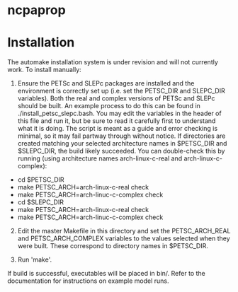 # ncpaprop

# Installation

The automake installation system is under revision and will not currently work.  To
install manually:

1. Ensure the PETSc and SLEPc packages are installed and the environment is correctly
set up (i.e. set the PETSC_DIR and SLEPC_DIR variables).  Both the real and complex
versions of PETSc and SLEPc should be built.  An example process to do this can be
found in ./install_petsc_slepc.bash.  You may edit the variables in the header of this
file and run it, but be sure to read it carefully first to understand what it is
doing.  The script is meant as a guide and error checking is minimal, so it may fail
partway through without notice.  If directories are created matching your selected
architecture names in $PETSC_DIR and $SLEPC_DIR, the build likely succeeded.  You can
double-check this by running (using architecture names arch-linux-c-real and
arch-linux-c-complex):

  * cd $PETSC_DIR  
  * make PETSC_ARCH=arch-linux-c-real check  
  * make PETSC_ARCH=arch-linuc-c-complex check  
  * cd $SLEPC_DIR  
  * make PETSC_ARCH=arch-linux-c-real check  
  * make PETSC_ARCH=arch-linuc-c-complex check  

2. Edit the master Makefile in this directory and set the PETSC_ARCH_REAL and
PETSC_ARCH_COMPLEX variables to the values selected when they were built.  These
correspond to directory names in $PETSC_DIR.

3.  Run 'make'.

If build is successful, executables will be placed in bin/.  Refer to the documentation
for instructions on example model runs.
